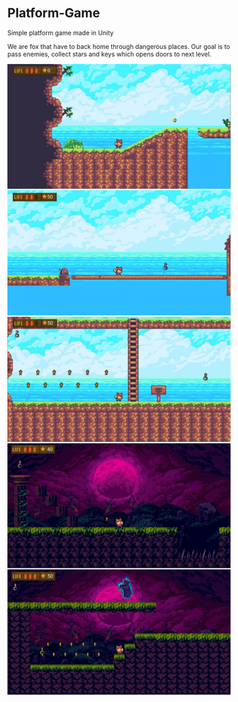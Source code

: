 # Platform-Game
Simple platform game made in Unity

We are fox that have to back home through dangerous places. Our goal is to pass enemies, collect stars and keys which opens doors to next level.

![alt text](https://github.com/Miatosz/Platform-Game/blob/main/1.JPG?raw=true)
![alt text](https://github.com/Miatosz/Platform-Game/blob/main/2.JPG?raw=true)
![alt text](https://github.com/Miatosz/Platform-Game/blob/main/3.JPG?raw=true)
![alt text](https://github.com/Miatosz/Platform-Game/blob/main/4.JPG?raw=true)
![alt text](https://github.com/Miatosz/Platform-Game/blob/main/5.JPG?raw=true)

